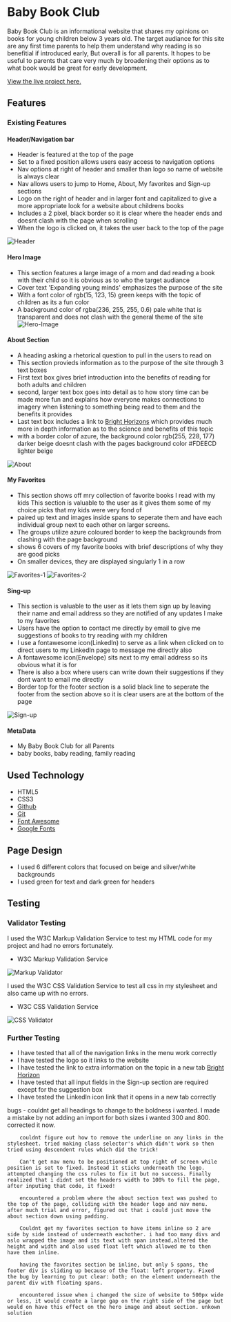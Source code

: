 # Baby Book Club

Baby Book Club is an informational website that shares my opinions on books for young children below 3 years old. The target audiance for this site are any first time parents to help them understand why reading is so benefitial if introduced early, But overall is for all parents. It hopes to be useful to parents that care very much by broadening their options as to what book would be great for early development.

[View the live project here.](https://keepkindling.github.io/Baby-Book-Club/)

## Features

### Existing Features

#### Header/Navigation bar

- Header is featured at the top of the page
- Set to a fixed position allows users easy access to navigation options 
- Nav options at right of header and smaller than logo so name of website is always clear
- Nav allows users to jump to Home, About, My favorites and Sign-up sections 
- Logo on the right of header and in larger font and capitalized to give a more appropriate look for a website about childrens books
- Includes a 2 pixel, black border so it is clear where the header ends and doesnt clash with the page when scrolling
- When the logo is clicked on, it takes the user back to the top of the page

![Header](/assets/images/header.png)

#### Hero Image

- This section features a large image of a mom and dad reading a book with their child so it is obvious as to who the target audiance
- Cover text 'Expanding young minds' emphasizes the purpose of the site
- With a font color of rgb(15, 123, 15) green keeps with the topic of children as its a fun color
- A background color of rgba(236, 255, 255, 0.6) pale white that is transparent and does not clash with the general theme of the site
![Hero-Image](/assets/images/hero.png)

#### About Section

- A heading asking a rhetorical question to pull in the users to read on
- This section provieds information as to the purpose of the site through 3 text boxes
- First text box gives brief introduction into the benefits of reading for both adults and children
- second, larger text box goes into detail as to how story time can be made more fun and explains how everyone makes connections to imagery when listening to something being read to them and the benefits it provides
- Last text box includes a link to [Bright Horizons](https://www.brighthorizons.com/family-resources/articles/e-news/the-importance-of-reading-to-babies-and-infants) which provides much more in depth information as to the science and benefits of this topic
- with a border color of azure, the background color rgb(255, 228, 177) darker beige doesnt clash with the pages background color #FDEECD lighter beige

![About](/assets/images/about.png)

#### My Favorites

- This section shows off mry collection of favorite books I read with my kids
This section is valuable to the user as it gives them some of my choice picks that my kids were very fond of 
- paired up text and images inside spans to seperate them and have each individual group next to each other on larger screens.
- The groups utilize azure coloured border to keep the backgrounds from clashing with the page background
- shows 6 covers of my favorite books with brief descriptions of why they are good picks
- On smaller devices, they are displayed singularly 1 in a row

![Favorites-1](/assets/images/favorites-1.png)
![Favorites-2](/assets/images/favorites-2.png)

#### Sing-up

- This section is valuable to the user as it lets them sign up by leaving their name and email address so they are notified of any updates I make to my favorites
- Users have the option to contact me directly by email to give me suggestions of books to try reading with my children
- I use a fontawesome icon(LinkedIn) to serve as a link when clicked on to direct users to my LinkedIn page to message me directly also 
- A fontawesome icon(Envelope) sits next to my email address so its obvious what it is for
- There is also a box where users can write down their suggestions if they dont want to email me directly
- Border top for the footer section is a solid black line to seperate the footer from the section above so it is clear users are at the bottom of the page

![Sign-up](/assets/images/footer.png)

#### MetaData

- My Baby Book Club for all Parents
- baby books, baby reading, family reading


## Used Technology 

- HTML5
- CSS3
- [Github](https://github.com/)
- [Git](https://git-scm.com/)
- [Font Awesome](https://fontawesome.com/)
- [Google Fonts](https://fonts.google.com/)

## Page Design 

- I used 6 different colors that focused on beige and silver/white backgrounds 
- I used green for text and dark green for headers

## Testing

### Validator Testing

I used the W3C Markup Validation Service to test my HTML code for my project and had no errors fortunately.

- W3C Markup Validation Service

![Markup Validator](/assets/images/html-successful-validation-p1.png)

I used the W3C CSS Validation Service to test all css in my stylesheet and also came up with no errors.

- W3C CSS Validation Service

![CSS Validator](/assets/images/css-successful-validation-p1.png)

### Further Testing

- I have tested that all of the navigation links in the menu work correctly
- I have tested the logo so it links to the website
- I have tested the link to extra information on the topic in a new tab [Bright Horizon](https://www.brighthorizons.com/family-resources/articles/e-news/the-importance-of-reading-to-babies-and-infants)
- I have tested that all input fields in the Sign-up section are required except for the suggestion box
- I have tested the LinkedIn icon link that it opens in a new tab correctly



bugs -
        couldnt get all headings to change to the boldness i wanted. I made a mistake by not adding an import for both sizes i wanted 300 and 800. corrected it now. 

        couldnt figure out how to remove the underline on any links in the stylesheet. tried making class selector's which didn't work so then tried using descendent rules which did the trick!

        Can't get nav menu to be positioned at top right of screen while position is set to fixed. Instead it sticks underneath the logo. attempted changing the css rules to fix it but no success. Finally realized that i didnt set the headers width to 100% to fill the page, after inputing that code, it fixed!

        encountered a problem where the about section text was pushed to the top of the page, colliding with the header logo and nav menu. after much trial and error, figured out that i could just move the about section down using padding.

        Couldnt get my favorites section to have items inline so 2 are side by side instead of underneath eachother. i had too many divs and aslo wrapped the image and its text with span instead,altered the height and width and also used float left which allowed me to then have them inline.

        having the favorites section be inline, but only 5 spans, the footer div is sliding up because of the float: left property. Fixed the bug by learning to put clear: both; on the element underneath the parent div with floating spans.

        encountered issue when i changed the size of website to 500px wide or less, it would create a large gap on the right side of the page but would on have this effect on the hero image and about section. unkown solution